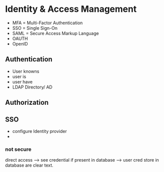 # Identity & Access Management
* MFA = Multi-Factor Authentication
* SSO = Single Sign-On
* SAML = Secure Access Markup Language
* OAUTH
* OpenID

## Authentication
* User knowns
* user is
* user have
* LDAP Directory/ AD

## Authorization

## SSO
* configure Identity provider
* 
### not secure
direct access --> see credential if present in database --> user cred store in database are clear text.

